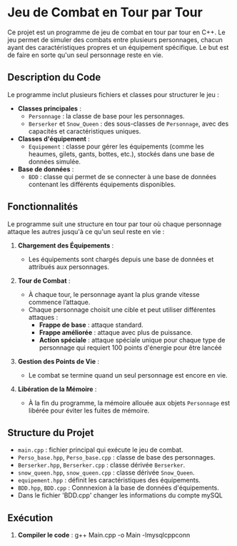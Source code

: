 # Jeu de Combat en Tour par Tour

Ce projet est un programme de jeu de combat en tour par tour en C++. Le jeu permet de simuler des combats entre plusieurs personnages, chacun ayant des caractéristiques propres et un équipement spécifique. Le but est de faire en sorte qu'un seul personnage reste en vie.

## Description du Code

Le programme inclut plusieurs fichiers et classes pour structurer le jeu :
- **Classes principales** :
  - `Personnage` : la classe de base pour les personnages.
  - `Berserker` et `Snow_Queen` : des sous-classes de `Personnage`, avec des capacités et caractéristiques uniques.
- **Classes d'équipement** :
  - `Equipement` : classe pour gérer les équipements (comme les heaumes, gilets, gants, bottes, etc.), stockés dans une base de données simulée.
- **Base de données** :
  - `BDD` : classe qui permet de se connecter à une base de données contenant les différents équipements disponibles.

## Fonctionnalités

Le programme suit une structure en tour par tour où chaque personnage attaque les autres jusqu'à ce qu'un seul reste en vie :

1. **Chargement des Équipements** :
   - Les équipements sont chargés depuis une base de données et attribués aux personnages.

2. **Tour de Combat** :
   - À chaque tour, le personnage ayant la plus grande vitesse commence l’attaque.
   - Chaque personnage choisit une cible et peut utiliser différentes attaques :
     - **Frappe de base** : attaque standard.
     - **Frappe améliorée** : attaque avec plus de puissance.
     - **Action spéciale** : attaque spéciale unique pour chaque type de personnage qui requiert 100 points d'énergie pour être lancéé

3. **Gestion des Points de Vie** :
   - Le combat se termine quand un seul personnage est encore en vie.

4. **Libération de la Mémoire** :
   - À la fin du programme, la mémoire allouée aux objets `Personnage` est libérée pour éviter les fuites de mémoire.

## Structure du Projet

- `main.cpp` : fichier principal qui exécute le jeu de combat.
- `Perso_base.hpp`, `Perso_base.cpp` : classe de base des personnages.
- `Berserker.hpp`, `Berserker.cpp` : classe dérivée `Berserker`.
- `snow_queen.hpp`, `snow_queen.cpp` : classe dérivée `Snow_Queen`.
- `equipement.hpp` : définit les caractéristiques des équipements.
- `BDD.hpp`, `BDD.cpp` : Connnexion à la base de données d'équipements.
-   Dans le fichier 'BDD.cpp' changer les informations du compte mySQL 

## Exécution

1. **Compiler le code** :
   g++ Main.cpp -o Main -lmysqlcppconn
